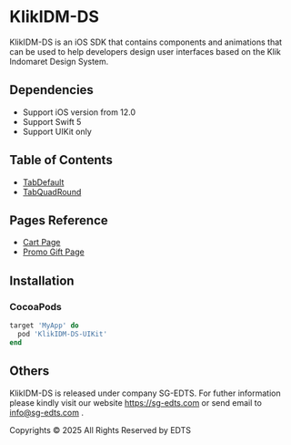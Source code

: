 # KlikIDM-DS

KlikIDM-DS is an iOS SDK that contains components and animations that can be used to help developers design user interfaces based on the Klik Indomaret Design System.

## Dependencies
- Support iOS version from 12.0
- Support Swift 5
- Support UIKit only

## Table of Contents
- [TabDefault](https://github.com/rghinnaa-edts/KlikIDM-DS/tree/main/KlikIDM-DS/Views/Components/Tab/Default)
- [TabQuadRound](https://github.com/rghinnaa-edts/KlikIDM-DS/tree/main/KlikIDM-DS/Views/Components/Tab/QuadRound)

## Pages Reference
- [Cart Page](https://github.com/rghinnaa-edts/KlikIDM-DS/tree/main/KlikIDM-DS/Views/Pages/CartPage)
- [Promo Gift Page](https://github.com/rghinnaa-edts/KlikIDM-DS/tree/main/KlikIDM-DS/Views/Pages/PromoGiftPage)

## Installation

### CocoaPods
```ruby
target 'MyApp' do
  pod 'KlikIDM-DS-UIKit'
end
```

## Others
KlikIDM-DS is released under company SG-EDTS. For futher information please kindly visit our website https://sg-edts.com or send email to info@sg-edts.com .

Copyrights © 2025 All Rights Reserved by EDTS
